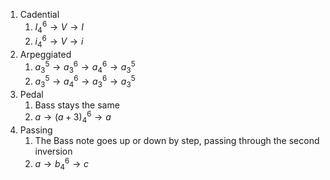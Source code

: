 1. Cadential
	1. $I^6_4\rightarrow V\rightarrow I$
	2. $i^6_4\rightarrow V\rightarrow i$
2. Arpeggiated
	1. $a^5_3\rightarrow a^6_3\rightarrow a^6_4\rightarrow a^5_3$
	2. $a^5_3\rightarrow a^6_4\rightarrow a^6_3\rightarrow a^5_3$
3. Pedal
	1. Bass stays the same
	2. $a\rightarrow (a+3)^6_4 \rightarrow a$
4. Passing
	1. The Bass note goes up or down by step, passing through the second inversion
	2. $a \rightarrow b^6_4\rightarrow c$